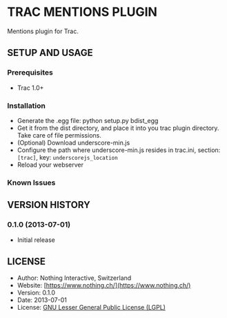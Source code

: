 # TRAC MENTIONS PLUGIN
Mentions plugin for Trac.

## SETUP AND USAGE
### Prerequisites
 * Trac 1.0+

### Installation
 * Generate the .egg file:
 	python setup.py bdist_egg
 * Get it from the dist directory, and place it into you trac plugin directory. Take care of file permissions.
 * (Optional) Download underscore-min.js
 * Configure the path where underscore-min.js resides in trac.ini, section: `[trac]`, key: `underscorejs_location`
 * Reload your webserver

### Known Issues

## VERSION HISTORY

### 0.1.0 (2013-07-01)
 * Initial release

## LICENSE
 * Author:    		Nothing Interactive, Switzerland
 * Website: 		[https://www.nothing.ch/](https://www.nothing.ch/)
 * Version: 		0.1.0
 * Date: 		    2013-07-01
 * License: 		[GNU Lesser General Public License (LGPL)](http://www.gnu.org/licenses/lgpl.html)


